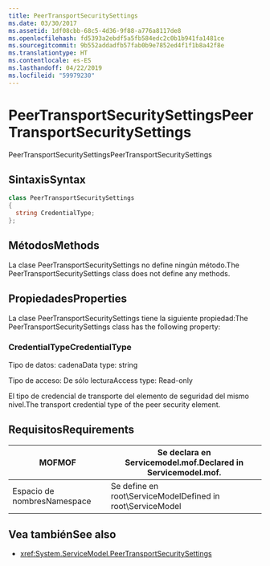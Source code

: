 ```yaml
---
title: PeerTransportSecuritySettings
ms.date: 03/30/2017
ms.assetid: 1df08cbb-68c5-4d36-9f88-a776a8117de8
ms.openlocfilehash: fd5393a2ebdf5a5fb584edc2c0b1b941fa1481ce
ms.sourcegitcommit: 9b552addadfb57fab0b9e7852ed4f1f1b8a42f8e
ms.translationtype: HT
ms.contentlocale: es-ES
ms.lasthandoff: 04/22/2019
ms.locfileid: "59979230"
---
```

# <a name="peertransportsecuritysettings"></a><span data-ttu-id="61eab-102">PeerTransportSecuritySettings</span><span class="sxs-lookup"><span data-stu-id="61eab-102">PeerTransportSecuritySettings</span></span>
<span data-ttu-id="61eab-103">PeerTransportSecuritySettings</span><span class="sxs-lookup"><span data-stu-id="61eab-103">PeerTransportSecuritySettings</span></span>  
  
## <a name="syntax"></a><span data-ttu-id="61eab-104">Sintaxis</span><span class="sxs-lookup"><span data-stu-id="61eab-104">Syntax</span></span>  
  
```csharp
class PeerTransportSecuritySettings  
{  
  string CredentialType;  
};  
```  
  
## <a name="methods"></a><span data-ttu-id="61eab-105">Métodos</span><span class="sxs-lookup"><span data-stu-id="61eab-105">Methods</span></span>  
 <span data-ttu-id="61eab-106">La clase PeerTransportSecuritySettings no define ningún método.</span><span class="sxs-lookup"><span data-stu-id="61eab-106">The PeerTransportSecuritySettings class does not define any methods.</span></span>  
  
## <a name="properties"></a><span data-ttu-id="61eab-107">Propiedades</span><span class="sxs-lookup"><span data-stu-id="61eab-107">Properties</span></span>  
 <span data-ttu-id="61eab-108">La clase PeerTransportSecuritySettings tiene la siguiente propiedad:</span><span class="sxs-lookup"><span data-stu-id="61eab-108">The PeerTransportSecuritySettings class has the following property:</span></span>  
  
### <a name="credentialtype"></a><span data-ttu-id="61eab-109">CredentialType</span><span class="sxs-lookup"><span data-stu-id="61eab-109">CredentialType</span></span>  
 <span data-ttu-id="61eab-110">Tipo de datos: cadena</span><span class="sxs-lookup"><span data-stu-id="61eab-110">Data type: string</span></span>  
  
 <span data-ttu-id="61eab-111">Tipo de acceso: De sólo lectura</span><span class="sxs-lookup"><span data-stu-id="61eab-111">Access type: Read-only</span></span>  
  
 <span data-ttu-id="61eab-112">El tipo de credencial de transporte del elemento de seguridad del mismo nivel.</span><span class="sxs-lookup"><span data-stu-id="61eab-112">The transport credential type of the peer security element.</span></span>  
  
## <a name="requirements"></a><span data-ttu-id="61eab-113">Requisitos</span><span class="sxs-lookup"><span data-stu-id="61eab-113">Requirements</span></span>  
  
|<span data-ttu-id="61eab-114">MOF</span><span class="sxs-lookup"><span data-stu-id="61eab-114">MOF</span></span>|<span data-ttu-id="61eab-115">Se declara en Servicemodel.mof.</span><span class="sxs-lookup"><span data-stu-id="61eab-115">Declared in Servicemodel.mof.</span></span>|  
|---------|-----------------------------------|  
|<span data-ttu-id="61eab-116">Espacio de nombres</span><span class="sxs-lookup"><span data-stu-id="61eab-116">Namespace</span></span>|<span data-ttu-id="61eab-117">Se define en root\ServiceModel</span><span class="sxs-lookup"><span data-stu-id="61eab-117">Defined in root\ServiceModel</span></span>|  
  
## <a name="see-also"></a><span data-ttu-id="61eab-118">Vea también</span><span class="sxs-lookup"><span data-stu-id="61eab-118">See also</span></span>

- <xref:System.ServiceModel.PeerTransportSecuritySettings>
